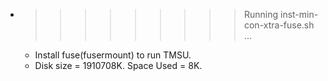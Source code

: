 * >>>>>>>>> Running inst-min-con-xtra-fuse.sh ...
  * Install fuse(fusermount) to run TMSU.
  * Disk size = 1910708K. Space Used = 8K.
